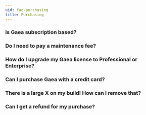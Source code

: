 ```yaml
---
uid: faq-purchasing
title: Purchasing
---
```


### Is Gaea subscription based?

### Do I need to pay a maintenance fee?

### How do I upgrade my Gaea license to Professional or Enterprise?

### Can I purchase Gaea with a credit card?

### There is a large X on my build! How can I remove that?

### Can I get a refund for my purchase?